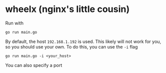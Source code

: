 # wheelx (nginx's little cousin)

Run with

`go run main.go`

By default, the host `192.168.1.192` is used. This likely will not work for you, so you should use your own. To do this, you can use the `-i` flag

`go run main.go -i <your_host>`

You can also specify a port
